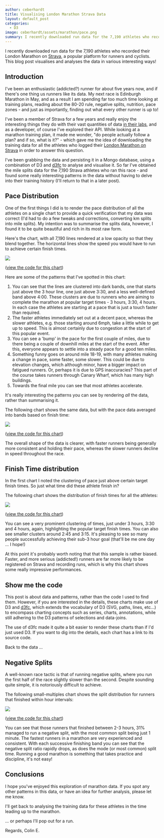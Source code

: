 ```yaml
---
author: ceberhardt
title: Visualising London Marathon Strava Data
layout: default_post
categories:
  - D3
image: ceberhardt/assets/marathon/pace.png
summary: I recently downloaded run data for the 7,190 athletes who recorded their London Marathon on Strava, a popular platform for runners and cyclists. This blog post visualises and analyses the data in various interesting ways.
---
```


I recently downloaded run data for the 7,190 athletes who recorded their London Marathon on [Strava](https://www.strava.com), a popular platform for runners and cyclists. This blog post visualises and analyses the data in various interesting ways!

## Introduction

I've been an enthusiastic (addicted?) runner for about five years now, and if there's one thing us runners like its data. My next race is Edinburgh Marathon in May, and as a result I am spending far too much time looking at training plans, reading about the 80-20 rule, negative splits, nutrition, pace zones - and just as importantly, finding out what every other runner is up to!

I've been a member of Strava for a few years and really enjoy the interesting things they do with their vast quantities of data [in their labs](http://labs.strava.com), and as a developer, of course I've explored their API. While looking at a marathon training plan, it made me wonder, "do people actually follow a plan? and if so, what is it?" - which gave me the idea of downloading the training data for all the athletes who logged their [London Marathon on Strava](https://www.strava.com/running-races/2016-london-marathon) in order to answer this question.

I've been grabbing the data and persisting it in a Mongo database, using a combination of D3 and [d3fc](https://d3fc.io) to analyse and visualise it. So far I've obtained the mile splits data for the 7,190 Strava athletes who ran this race - and found some really interesting patterns in the data without having to delve into their training history (I'll return to that in a later post).

## Pace Distribution

One of the first things I did is to render the pace distribution of all the athletes on a single chart to provide a quick verification that my data was correct (I'd had to do a few tweaks and corrections, converting km splits into mile splits). My intention was to summarise the splits data, however, I found it to be quite beautiful and rich in its most raw form.

Here's the chart, with all 7,190 lines rendered at a low opacity so that they blend together. The horizontal lines show the speed you would have to run to achieve certain finish times.

<img src="{{ site.github.url }}/ceberhardt/assets/marathon/pace.png" />

([view the code for this chart](https://bl.ocks.org/ColinEberhardt/c334e740e23bbf04b3602fab77109c7e))

Here are some of the patterns that I've spotted in this chart:

1. You can see that the lines are clustered into dark bands, one that starts just above the 3 hour line, one just above 3:30, and a less well-defined band above 4:00. These clusters are due to runners who are aiming to complete the marathon at popular target times - 3 hours, 3:30, 4 hours. In each case the athletes are starting at a pace that is just a touch faster than required.
2. The faster athletes immediately set out at a decent pace, whereas the slower athletes, e.g. those starting around 6mph, take a little while to get up to speed. This is almost certainly due to congestion at the start of this popular event.
3. You can see a 'bump' in the pace for the first couple of miles, due to there being a couple of downhill miles at the start of the event. After this, everyone appears to settle into a steady pace for a good ten miles.
4. Something funny goes on around mile 18-19, with many athletes making a change in pace, some faster, some slower. This could be due to elevation changes, which although minor, have a bigger impact on fatigued runners. Or, perhaps it is due to GPS inaccuracies? This part of the course takes runners through Canary Wharf, which has many high buildings.
5. Towards the final mile you can see that most athletes accelerate.

It's really interesting the patterns you can see by rendering *all* the data, rather than summarising it.

The following chart shows the same data, but with the pace data averaged into bands based on finish time:

<img src="{{ site.github.url }}/ceberhardt/assets/marathon/pace-bands.png" />

([view the code for this chart](https://bl.ocks.org/ColinEberhardt/c334e740e23bbf04b3602fab77109c7e))

The overall shape of the data is clearer, with faster runners being generally more consistent and holding their pace, whereas the slower runners decline in speed throughout the race.


## Finish Time distribution

In the first chart I noted the clustering of pace just above certain target finish times. So just what time did these athlete finish in?

The following chart shows the distribution of finish times for all the athletes:

<img src="{{ site.github.url }}/ceberhardt/assets/marathon/finish-times.png" />

([view the code for this chart](https://bl.ocks.org/ColinEberhardt/31b0f724a795ad3fd33041cb62bb1038))

You can see a very prominent clustering of times, just under 3 hours, 3:30 and 4 hours, again, highlighting the popular target finish times. You can also see smaller clusters around 2:45 and 3:15. It's pleasing to see so many people successfully achieving their sub-3 hour goal (that'll be me one day ... I hope!)

At this point it's probably worth noting that that this sample is rather biased. Faster, and more serious (addicted!) runners are far more likely to be registered on Strava and recording runs, which is why this chart shows some really impressive performances.

## Show me the code

This post is about data and patterns, rather than the code I used to find them. However, if you are interested in the details, these charts make use of D3 and [d3fc](https://d3fc.io), which extends the vocabulary of D3 (SVG, paths, lines, etc...) to encompass charting concepts such as series, charts, annotations, while still adhering to the D3 patterns of selections and data-joins.

The use of d3fc made it quite a bit easier to render these charts than if I'd just used D3. If you want to dig into the details, each chart has a link to its source code.

Back to the data ...

## Negative Splits

A well-known race tactic is that of running negative splits, where you run the first half of the race slightly slower than the second. Despite sounding quite simple, it is notoriously difficult to achieve.

The following small-multiples chart shows the split distribution for runners that finished within hour intervals:

<img src="{{ site.github.url }}/ceberhardt/assets/marathon/negative-splits.png" />

([view the code for this chart](https://bl.ocks.org/ColinEberhardt/1da0f37fb51146d6a3600dc5c53d7b76))

You can see that those runners that finished between 2-3 hours, 31% managed to run a negative split, with the most common split being just 1 minute. The fastest runners in a marathon are very experienced and consistent. With each successive finishing band you can see that the negative split ratio rapidly drops, as does the mode (or most common) split time. Running a good marathon is something that takes practice and discipline, it's not easy!

## Conclusions

I hope you've enjoyed this exploration of marathon data. If you spot any other patterns in this data, or have an idea for further analysis, please let me know.

I'll get back to analysing the training data for these athletes in the time leading up to the marathon.

... or perhaps I'll pop out for a run.

Regards, Colin E.
